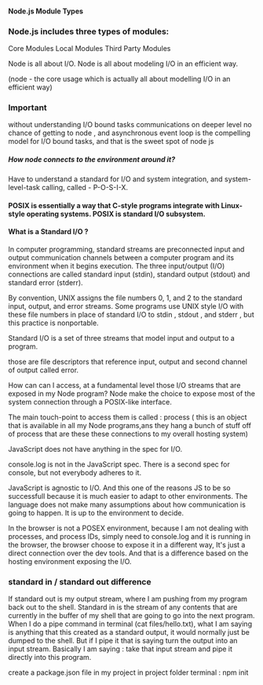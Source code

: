 #### Node.js Module Types

### Node.js includes three types of modules:

Core Modules
Local Modules
Third Party Modules

Node is all about I/O. Node is all about modeling I/O in an efficient way.

(node - the core usage  which is actually all about modelling I/O in an efficient way)

### Important 
without understanding I/O bound tasks communications on deeper level no chance of getting to  node ,  and asynchronous event loop is  the compelling model for I/O bound tasks, and that is the sweet spot of node js

##### How node connects to the environment around it?
Have to understand a standard for I/O and system integration, and system-level-task calling, called - P-O-S-I-X.

#### POSIX is essentially  a way  that C-style programs integrate with Linux-style operating systems. POSIX is standard I/O subsystem.

#### What is a Standard I/O ?

In computer programming, standard streams are preconnected input and output communication channels between a computer program and its environment when it begins execution. The three input/output (I/O) connections are called standard input (stdin), standard output (stdout) and standard error (stderr).

By convention, UNIX assigns the file numbers 0, 1, and 2 to the standard input, output, and error streams. Some programs use UNIX style I/O with these file numbers in place of standard I/O to stdin , stdout , and stderr , but this practice is nonportable.

Standard I/O is a set of three streams that model input and output to a program.

those are file descriptors that reference input, output and second channel of output called error.

How can can I access, at a fundamental level those I/O streams that are exposed in my Node program? Node make the choice to expose most of the system connection through a POSIX-like interface. 

The main touch-point to access them is called : process 
( this is an object that is available in all my Node programs,ans they hang a bunch of stuff off of process that are these these connections to my overall hosting system)

JavaScript does not have anything in the spec for I/O. 

console.log is not in the JavaScript spec. There is a second spec for console, but not everybody adheres to it.

JavaScript is agnostic to I/O. And this one of the reasons JS to be so successfull because it is much easier to adapt to other environments. The language does not make many assumptions about how communication is going to happen.  It is up to the environment to decide. 

In the browser is not a POSEX environment, because I am not dealing with processes, and process IDs, simply need to console.log and it is running in the browser, the browser choose to expose it in a different way, It's just a direct connection over the dev tools.
And that is a difference based on the hosting environment exposing the I/O. 

### standard in / standard out difference

If standard out is my output stream, where I am pushing from my program back out to the shell. Standard in is the stream of any contents that are currently in the buffer of my shell that are going to go into the next program. 
When I do a pipe command in terminal (cat files/hello.txt), what I am saying is anything that this created as a standard output, it would normally just be dumped to the shell. 
But if I pipe it that is saying turn the output into an input stream. Basically I am saying : take that input stream and pipe it directly into this program.

create a package.json file in my project in project folder terminal : npm init 